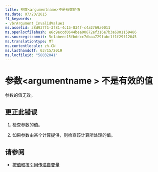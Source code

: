 ```yaml
---
title: 参数<argumentname>不是有效的值
ms.date: 07/20/2015
f1_keywords:
- vbrArgument_InvalidValue1
ms.assetid: 38d937f1-3f81-4c15-834f-c4a2769a0011
ms.openlocfilehash: e6c9eccd0644bea00672ef316e7b3a6801159486
ms.sourcegitcommit: 5c1abeec15fbddcc7dbaa729fabc1f1f29f12045
ms.translationtype: MT
ms.contentlocale: zh-CN
ms.lasthandoff: 03/15/2019
ms.locfileid: "58032041"
---
```

# <a name="argument-argumentname-is-not-a-valid-value"></a>参数\<argumentname > 不是有效的值
参数的值无效。  
  
## <a name="to-correct-this-error"></a>更正此错误  
  
1.  检查参数的值。  
  
2.  如果参数由某个计算提供，则检查该计算所处理的值。  
  
## <a name="see-also"></a>请参阅

- [按值和按引用传递自变量](../../visual-basic/programming-guide/language-features/procedures/passing-arguments-by-value-and-by-reference.md)
